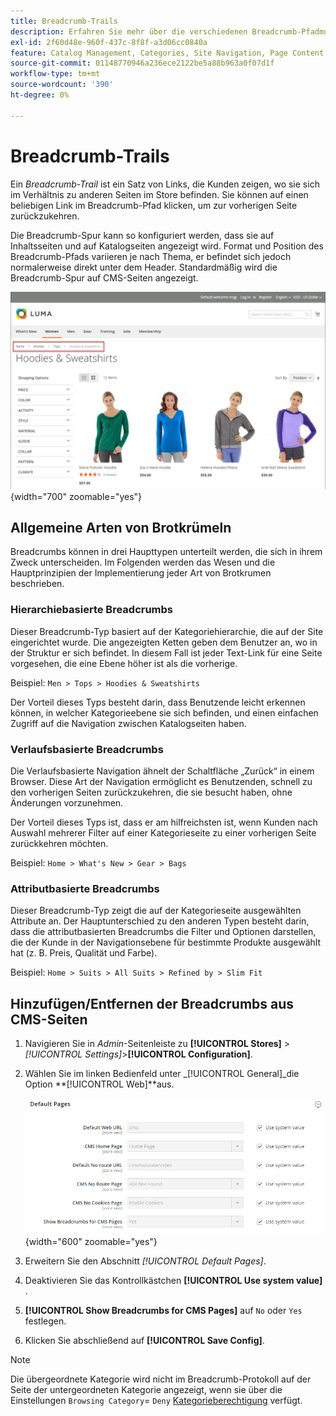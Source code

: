 ```yaml
---
title: Breadcrumb-Trails
description: Erfahren Sie mehr über die verschiedenen Breadcrumb-Pfadmuster und wie Sie sie so konfigurieren können, dass sie auf Inhalts- und Katalogseiten angezeigt werden.
exl-id: 2f60d48e-960f-437c-8f8f-a3d06cc0840a
feature: Catalog Management, Categories, Site Navigation, Page Content
source-git-commit: 01148770946a236ece2122be5a88b963a0f07d1f
workflow-type: tm+mt
source-wordcount: '390'
ht-degree: 0%

---
```


# Breadcrumb-Trails

Ein _Breadcrumb-Trail_ ist ein Satz von Links, die Kunden zeigen, wo sie sich im Verhältnis zu anderen Seiten im Store befinden. Sie können auf einen beliebigen Link im Breadcrumb-Pfad klicken, um zur vorherigen Seite zurückzukehren.

Die Breadcrumb-Spur kann so konfiguriert werden, dass sie auf Inhaltsseiten und auf Katalogseiten angezeigt wird. Format und Position des Breadcrumb-Pfads variieren je nach Thema, er befindet sich jedoch normalerweise direkt unter dem Header. Standardmäßig wird die Breadcrumb-Spur auf CMS-Seiten angezeigt.

![Breadcrumb-Pfad in der Storefront angezeigt](./assets/storefront-breadcrumb-trail.png){width="700" zoomable="yes"}

## Allgemeine Arten von Brotkrümeln

Breadcrumbs können in drei Haupttypen unterteilt werden, die sich in ihrem Zweck unterscheiden. Im Folgenden werden das Wesen und die Hauptprinzipien der Implementierung jeder Art von Brotkrumen beschrieben.

### Hierarchiebasierte Breadcrumbs

Dieser Breadcrumb-Typ basiert auf der Kategoriehierarchie, die auf der Site eingerichtet wurde. Die angezeigten Ketten geben dem Benutzer an, wo in der Struktur er sich befindet. In diesem Fall ist jeder Text-Link für eine Seite vorgesehen, die eine Ebene höher ist als die vorherige.

Beispiel: `Men > Tops > Hoodies & Sweatshirts`

Der Vorteil dieses Typs besteht darin, dass Benutzende leicht erkennen können, in welcher Kategorieebene sie sich befinden, und einen einfachen Zugriff auf die Navigation zwischen Katalogseiten haben.

### Verlaufsbasierte Breadcrumbs

Die Verlaufsbasierte Navigation ähnelt der Schaltfläche „Zurück“ in einem Browser. Diese Art der Navigation ermöglicht es Benutzenden, schnell zu den vorherigen Seiten zurückzukehren, die sie besucht haben, ohne Änderungen vorzunehmen.

Der Vorteil dieses Typs ist, dass er am hilfreichsten ist, wenn Kunden nach Auswahl mehrerer Filter auf einer Kategorieseite zu einer vorherigen Seite zurückkehren möchten.

Beispiel: `Home > What's New > Gear > Bags`

### Attributbasierte Breadcrumbs

Dieser Breadcrumb-Typ zeigt die auf der Kategorieseite ausgewählten Attribute an. Der Hauptunterschied zu den anderen Typen besteht darin, dass die attributbasierten Breadcrumbs die Filter und Optionen darstellen, die der Kunde in der Navigationsebene für bestimmte Produkte ausgewählt hat (z. B. Preis, Qualität und Farbe).

Beispiel: `Home > Suits > All Suits > Refined by > Slim Fit`

## Hinzufügen/Entfernen der Breadcrumbs aus CMS-Seiten

1. Navigieren Sie in _Admin_-Seitenleiste zu **[!UICONTROL Stores]** > _[!UICONTROL Settings]_>**[!UICONTROL Configuration]**.

1. Wählen Sie im linken Bedienfeld unter _[!UICONTROL General]_die Option **[!UICONTROL Web]**aus.

   ![Breadcrumbs für CMS-Seiten anzeigen](../configuration-reference/general/assets/web-default-pages.png){width="600" zoomable="yes"}

1. Erweitern Sie den Abschnitt _[!UICONTROL Default Pages]_.

1. Deaktivieren Sie das Kontrollkästchen **[!UICONTROL Use system value]** .

1. **[!UICONTROL Show Breadcrumbs for CMS Pages]** auf `No` oder `Yes` festlegen.

1. Klicken Sie abschließend auf **[!UICONTROL Save Config]**.

>[!NOTE]
>
>Die übergeordnete Kategorie wird nicht im Breadcrumb-Protokoll auf der Seite der untergeordneten Kategorie angezeigt, wenn sie über die Einstellungen `Browsing Category`= `Deny` [Kategorieberechtigung](category-permissions.md) verfügt.
